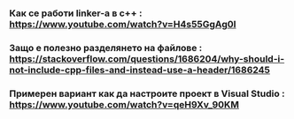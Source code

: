 ### Как се работи linker-а в c++ : https://www.youtube.com/watch?v=H4s55GgAg0I
### Защо е полезно разделянето на файлове :  https://stackoverflow.com/questions/1686204/why-should-i-not-include-cpp-files-and-instead-use-a-header/1686245
### Примерен вариант как да настроите проект в Visual Studio : https://www.youtube.com/watch?v=qeH9Xv_90KM 